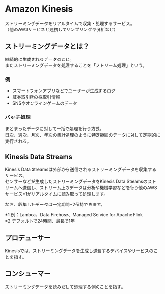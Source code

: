 # Amazon Kinesis
ストリーミングデータをリアルタイムで収集・処理するサービス。  
（他のAWSサービスと連携してサンプリングや分析など）

## ストリーミングデータとは？  
継続的に生成されるデータのこと。  
またストリーミングデータを処理することを「ストリーム処理」という。

### 例
* スマートフォンアプリなどでユーザーが生成するログ
* 証券取引所の株取引情報
* SNSやオンラインゲームのデータ

### バッチ処理
まとまったデータに対して一括で処理を行う方式。  
日次、週次、月次、年次の集計処理のように特定範囲のデータに対して定期的に実行される。  

## Kinesis Data Streams
Kinesis Data Streamsは外部から送信されるストリーミングデータを収集するサービス。  
センサーなどが生成したストリーミングデータをKinesis Data Streamsのストリームへ送信し、ストリーム上のデータは分析や機械学習などを行う他のAWSサービス*1がリアルタイムに読み取って処理します。  

なお、収集したデータは一定期間*2保持できます。

*1 例：Lambda、Data Firehose、Managed Service for Apache Flink  
*2 デフォルトで24時間、最長で1年

## プロデューサー
Kinesisでは、ストリーミングデータを生成し送信するデバイスやサービスのことを指す。

## コンシューマー
ストリーミングデータを読みだして処理する側のことを指す。
